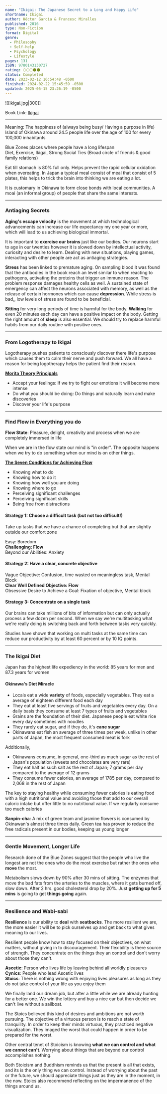 ```yaml
---
name: "Ikigai: The Japanese Secret to a Long and Happy Life"
shortname: Ikigai
author: Héctor García & Francesc Miralles
published: 2016
type: Non-Fiction
format: Digital
genre:
  - Philosophy
  - Self-help
  - Psychology
  - Lifestyle
pages: 131
ISBN: 9780143130727
rating: 🌕🌕🌕🌑🌑
status: Completed
date: 2023-02-12 16:54:48 -0500
finished: 2024-02-22 15:45:59 -0500
updated: 2025-05-15 23:26:19 -0500
---
```


![[ikigai.jpg|300]]

Book Link: [Ikigai](https://www.goodreads.com/en/book/show/40534545)

---

Meaning: The happiness of (always being busy/ Having a purpose in life)  
Island of Okinawa around 24.5 people life over the age of 100 for every 100,000 inhabitants

Blue Zones places where people have a long lifespan  
Diet, Exercise, Ikigai, Strong Social Ties (Broad circle of friends & good family relations)

Eat till stomach is 80% full only. Helps prevent the rapid cellular oxidation when overeating. In Japan a typical meal consist of meal that consist of 5 plates, this helps to trick the brain into thinking we are eating a lot.

It is customary in Okinawa to form close bonds with local communities. A moai (an informal group) of people that share the same interests.

---

### Antiaging Secrets

**Aging's escape velocity** is the movement at which technological advancements can increase our life expectancy my one year or more, which will lead to us achieving biological immortal.

It is important to **exercise our brains** just like our bodies. Our neurons start to age in our twenties however it is slowed down by intellectual activity, curiosity and desire to learn. Dealing with new situations, playing games, interacting with other people are act as antiaging strategies.

**Stress** has been linked to premature aging. On sampling blood it was found that the antibodies in the book reach an level similar to when reacting to pathogens, activating the proteins that trigger an immune reason. The problem response damages healthy cells as well. A sustained state of emergency can affect the neurons associated with memory, as well as the release of certain hormones which can cause **depression**. While stress is bad,, low levels of stress are found to be beneficial.

**Sitting** for very long periods of time is harmful for the body. **Walking** for even 20 minutes each day can have a positive impact on the body. Getting the right amount of **sleep** is also essential. We should try to replace harmful habits from our daily routine with positive ones.

---

### From Logotherapy to Ikigai

Logotherapy pushes patients to consciously discover there life's purpose which causes them to calm their nerve and push forward. We all have a reason for being logotherapy helps the patient find their reason.

**<u>Morita Theory Principals</u>**
* Accept your feelings: If we try to fight our emotions it will become more intense
* Do what you should be doing: Do things and naturally learn and make discoveries
* Discover your life's purpose

---

### Find Flow in Everything you do

**Flow State**: Pleasure, delight, creativity and process when we are completely immersed in life

When we are in the flow state our mind is "in order". The opposite happens when we try to do something when our mind is on other things.

**<u>The Seven Conditions for Achieving Flow</u>**
* Knowing what to do
* Knowing how to do it
* Knowing how well you are doing
* Knowing where to go
* Perceiving significant challenges
* Perceiving significant skills
* Being free from distractions

#### Strategy 1: Choose a difficult task (but not too difficult!)  
Take up tasks that we have a chance of completing but that are slightly outside our comfort zone  

Easy: Boredom  
**Challenging: Flow**  
Beyond our Abilities: Anxiety  

#### Strategy 2: Have a clear, concrete objective

Vague Objective: Confusion, time wasted on meaningless task, Mental Block  
**Clear Well Defined Objective: Flow**  
Obsessive Desire to Achieve a Goal: Fixation of objective, Mental block

#### Strategy 3: Concentrate on a single task
Our brains can take millions of bits of information but can only actually process a few dozen per second. When we say we're multitasking what we're really doing is switching back and forth between tasks very quickly.

Studies have shown that working on multi tasks at the same time can reduce our productivity by at least 60 percent or by 10 IQ points.

---

### The Ikigai Diet

Japan has the highest life expediency in the world: 85 years for men and 87.3 years for women

#### Okinawa's Diet Miracle

* Locals eat a wide **variety** of foods, especially vegetables. They eat a average of eighteen different food each day
* They eat at least five servings of fruits and vegetables every day. On a daily basis they consume at least 7 types of fruits and vegetables
* Grains are the foundation of their diet. Japanese people eat white rice every day sometimes with noodles
* They rarely eat sugar, and if they do, it's **cane sugar**
* Okinawans eat fish an average of three times per week, unlike in other parts of Japan, the most frequent consumed meat is fork

Additionally,
* Okinawans consume, in general, one-third as much sugar as the rest of Japan's population (sweets and chocolates are very rare)
* They eat half as such salt as the rest of Japan; 7 grams per day compared to the average of 12 grams
* They consume fewer calories, an average of 1785 per day, compared to 2,068 in the rest of Japan

The key to staying healthy while consuming fewer calories is eating food with a high nutritional value and avoiding those that add to our overall caloric intake but offer little to no nutritional value. If we regularly consume too much calories

**Sanpin-cha**: A mix of green team and jasmine flowers is consumed by Okinawan's almost three times daily. Green tea has proven to reduce the free radicals present in our bodies, keeping us young longer

---

### Gentle Movement, Longer Life

Research done of the Blue Zones suggest that the people who live the longest are not the ones who do the most exercise but rather the ones who **move** the most.

Metabolism slows down by 90% after 30 mins of sitting. The enzymes that move the bad fats from the arteries to the muscles, where it gets burned off, slow down. After 2 hrs. good cholesterol drop by 20%. Just **getting up for 5 mins** is going to get **things going** again.

---

### Resilience and Wabi-sabi

**Resilience** is our ability to **deal** with **seatbacks**. The more resilient we are, the more easier it will be to pick ourselves up and get back to what gives meaning to our lives.

Resilient people know how to stay focused on their objectives, on what matters, without giving in to discouragement. Their flexibility is there source of strength. They concentrate on the things they an control and don't worry about those they can't.

**Ascetic**: Person who lives life by leaving behind all worldly pleasures  
**Cynics**: People who lead Ascetic lives  
**Stoics**: There is nothing wrong with enjoying lives pleasures as long as they do not take control of your life as you enjoy them

We finally land our dream job, but after a little while we are already hunting for a better one. We win the lottery and buy a nice car but then decide we can't live without a sailboat.  

The Stoics believed this kind of desires and ambitions are not worth pursuing. The objective of a virtuous person is to reach a state of tranquility. In order to keep their minds virtuous, they practiced negative visualization. They imaged the worst that could happen in order to be prepared for the worst.

Other central tenet of Stoicism is knowing **what we can control and what we cannot can't**. Worrying about things that are beyond our control accomplishes nothing.

Both Stoicism and Buddhism reminds us that the present is all that exists, and its is the only thing we can control. Instead of worrying about the past or the future, we should appreciate things just as they are in the moment, in the now. Stoics also recommend reflecting on the impermanence of the things around us.
